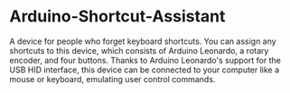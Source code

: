 # Arduino-Shortcut-Assistant

A device for people who forget keyboard shortcuts. You can assign any shortcuts to this device, which consists of Arduino Leonardo, a rotary encoder, and four buttons. Thanks to Arduino Leonardo's support for the USB HID interface, this device can be connected to your computer like a mouse or keyboard, emulating user control commands.
